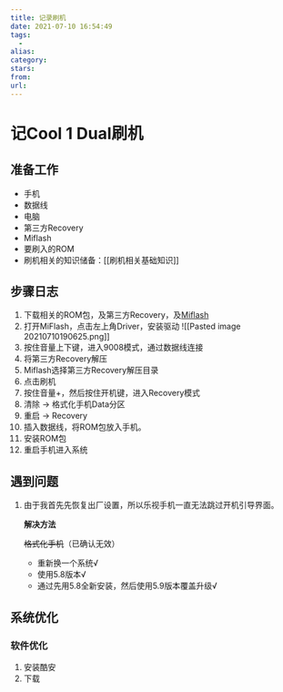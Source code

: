 ```yaml
---
title: 记录刷机
date: 2021-07-10 16:54:49
tags:
  - 
alias: 
category: 
stars: 
from: 
url: 
---
```


# 记Cool 1 Dual刷机

## 准备工作

- 手机
- 数据线
- 电脑
- 第三方Recovery
- Miflash
- 要刷入的ROM
- 刷机相关的知识储备：[[刷机相关基础知识]]

## 步骤日志

1. 下载相关的ROM包，及第三方Recovery，及[Miflash](http://bigota.d.miui.com/tools/MiFlash2018-5-28-0.zip)
2. 打开MiFlash，点击左上角Driver，安装驱动
	![[Pasted image 20210710190625.png]]
3. 按住音量上下键，进入9008模式，通过数据线连接
4. 将第三方Recovery解压
5. Miflash选择第三方Recovery解压目录
6. 点击刷机
7. 按住音量+，然后按住开机键，进入Recovery模式
8. 清除 -> 格式化手机Data分区
9. 重启 -> Recovery
10. 插入数据线，将ROM包放入手机。
11. 安装ROM包
12. 重启手机进入系统

## 遇到问题

1. 由于我首先先恢复出厂设置，所以乐视手机一直无法跳过开机引导界面。
	
	**解决方法**
	
	~~格式化手机~~（已确认无效）
	- 重新换一个系统√
	- 使用5.8版本√
	- 通过先用5.8全新安装，然后使用5.9版本覆盖升级√

## 系统优化

### 软件优化
1. 安装酷安
2. 下载